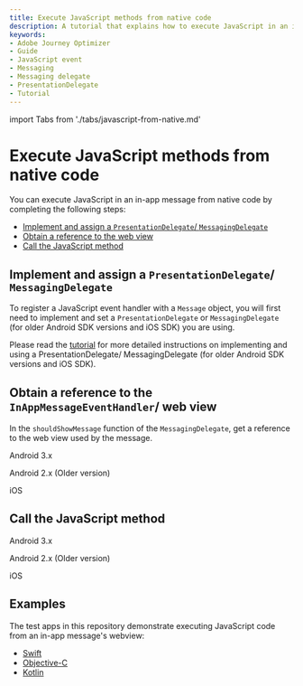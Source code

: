 ```yaml
---
title: Execute JavaScript methods from native code
description: A tutorial that explains how to execute JavaScript in an in-app message from native code.
keywords: 
- Adobe Journey Optimizer
- Guide
- JavaScript event
- Messaging
- Messaging delegate
- PresentationDelegate
- Tutorial
---
```


import Tabs from './tabs/javascript-from-native.md'

# Execute JavaScript methods from native code

You can execute JavaScript in an in-app message from native code by completing the following steps:

* [Implement and assign a `PresentationDelegate`/ `MessagingDelegate`](#implement-and-assign-a-presentationdelegate-messagingdelegate)
* [Obtain a reference to the web view](#obtain-a-reference-to-the-inappmessageeventhandler-web-view)
* [Call the JavaScript method](#call-the-javascript-method)

## Implement and assign a `PresentationDelegate`/ `MessagingDelegate`

To register a JavaScript event handler with a `Message` object, you will first need to implement and set a `PresentationDelegate` or `MessagingDelegate` (for older Android SDK versions and iOS SDK) you are using.

Please read the [tutorial](./messaging-delegate.md) for more detailed instructions on implementing and using a PresentationDelegate/ MessagingDelegate (for older Android SDK versions and iOS SDK).

## Obtain a reference to the `InAppMessageEventHandler`/ web view

In the `shouldShowMessage` function of the `MessagingDelegate`, get a reference to the web view used by the message.

<TabsBlock orientation="horizontal" slots="heading, content" repeat="3"/>

Android 3.x

<Tabs query="platform=android3x&task=obtain"/>

Android 2.x (Older version)

<Tabs query="platform=android2x&task=obtain"/>

iOS

<Tabs query="platform=ios&task=obtain"/>

## Call the JavaScript method

<TabsBlock orientation="horizontal" slots="heading, content" repeat="3"/>

Android 3.x

<Tabs query="platform=android3x&task=call"/>

Android 2.x (Older version)

<Tabs query="platform=android2x&task=call"/>

iOS

<Tabs query="platform=ios&task=call"/>

## Examples

The test apps in this repository demonstrate executing JavaScript code from an in-app message's webview:

* [Swift](https://github.com/adobe/aepsdk-messaging-ios/tree/main/TestApps/MessagingDemoApp)
* [Objective-C](https://github.com/adobe/aepsdk-messaging-ios/tree/main/TestApps/MessagingDemoAppObjC)
* [Kotlin](https://github.com/adobe/aepsdk-messaging-android/tree/main/code/testapp)